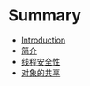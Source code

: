 # Summary

* [Introduction](README.md)
* [简介](chapter1.md)
* [线程安全性](xian-cheng-an-quan-xing.md)
* [对象的共享](dui-xiang-de-gong-xiang.md)

